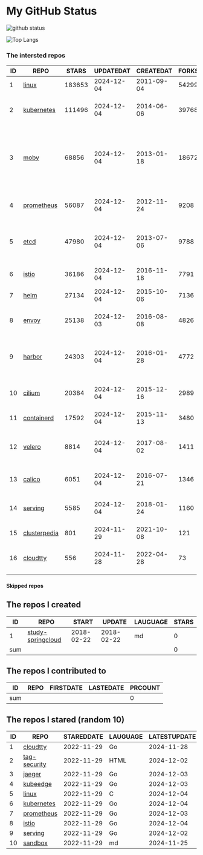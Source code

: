 # My GitHub Status

<img src="https://github-readme-stats-1.yihong0618.vercel.app/api?username=daoqingniu&show_icons=true&&&hide_title=true&count_private=true" alt="github status" />

![Top Langs](https://github-readme-stats-1.yihong0618.vercel.app/api/top-langs/?username=daoqingniu&layout=compact)

<!--START_SECTION:github_repos-->
### The intersted repos
| ID |                              REPO                               | STARS  | UPDATEDAT  | CREATEDAT  | FORKSCOUNT |                                                DESCRIPTIONS                                                |
|----|-----------------------------------------------------------------|--------|------------|------------|------------|------------------------------------------------------------------------------------------------------------|
|  1 | [linux](https://github.com/torvalds/linux)                      | 183653 | 2024-12-04 | 2011-09-04 |      54299 | Linux kernel source tree                                                                                   |
|  2 | [kubernetes](https://github.com/kubernetes/kubernetes)          | 111496 | 2024-12-04 | 2014-06-06 |      39768 | Production-Grade Container Scheduling and Management                                                       |
|  3 | [moby](https://github.com/moby/moby)                            |  68856 | 2024-12-04 | 2013-01-18 |      18672 | The Moby Project - a collaborative project for the container ecosystem to assemble container-based systems |
|  4 | [prometheus](https://github.com/prometheus/prometheus)          |  56087 | 2024-12-04 | 2012-11-24 |       9208 | The Prometheus monitoring system and time series database.                                                 |
|  5 | [etcd](https://github.com/etcd-io/etcd)                         |  47980 | 2024-12-04 | 2013-07-06 |       9788 | Distributed reliable key-value store for the most critical data of a distributed system                    |
|  6 | [istio](https://github.com/istio/istio)                         |  36186 | 2024-12-04 | 2016-11-18 |       7791 | Connect, secure, control, and observe services.                                                            |
|  7 | [helm](https://github.com/helm/helm)                            |  27134 | 2024-12-04 | 2015-10-06 |       7136 | The Kubernetes Package Manager                                                                             |
|  8 | [envoy](https://github.com/envoyproxy/envoy)                    |  25138 | 2024-12-03 | 2016-08-08 |       4826 | Cloud-native high-performance edge/middle/service proxy                                                    |
|  9 | [harbor](https://github.com/goharbor/harbor)                    |  24303 | 2024-12-04 | 2016-01-28 |       4772 | An open source trusted cloud native registry project that stores, signs, and scans content.                |
| 10 | [cilium](https://github.com/cilium/cilium)                      |  20384 | 2024-12-04 | 2015-12-16 |       2989 | eBPF-based Networking, Security, and Observability                                                         |
| 11 | [containerd](https://github.com/containerd/containerd)          |  17592 | 2024-12-04 | 2015-11-13 |       3480 | An open and reliable container runtime                                                                     |
| 12 | [velero](https://github.com/vmware-tanzu/velero)                |   8814 | 2024-12-04 | 2017-08-02 |       1411 | Backup and migrate Kubernetes applications and their persistent volumes                                    |
| 13 | [calico](https://github.com/projectcalico/calico)               |   6051 | 2024-12-04 | 2016-07-21 |       1346 | Cloud native networking and network security                                                               |
| 14 | [serving](https://github.com/knative/serving)                   |   5585 | 2024-12-04 | 2018-01-24 |       1160 | Kubernetes-based, scale-to-zero, request-driven compute                                                    |
| 15 | [clusterpedia](https://github.com/clusterpedia-io/clusterpedia) |    801 | 2024-11-29 | 2021-10-08 |        121 | The Encyclopedia of Kubernetes clusters                                                                    |
| 16 | [cloudtty](https://github.com/cloudtty/cloudtty)                |    556 | 2024-11-28 | 2022-04-28 |         73 | A Friendly Kubernetes CloudShell (Web Terminal) !                                                          |



#### Skipped repos
<!--END_SECTION:github_repos-->

<!--START_SECTION:my_github-->
## The repos I created
| ID  |                                 REPO                                 |   START    |   UPDATE   | LAUGUAGE | STARS |
|-----|----------------------------------------------------------------------|------------|------------|----------|-------|
|   1 | [study-springcloud](https://github.com/daoqingniu/study-springcloud) | 2018-02-22 | 2018-02-22 | md       |     0 |
| sum |                                                                      |            |            |          |     0 |

## The repos I contributed to
| ID  | REPO | FIRSTDATE | LASTEDATE | PRCOUNT |
|-----|------|-----------|-----------|---------|
| sum |      |           |           |       0 |

## The repos I stared (random 10)
| ID |                          REPO                          | STAREDDATE | LAUGUAGE | LATESTUPDATE |
|----|--------------------------------------------------------|------------|----------|--------------|
|  1 | [cloudtty](https://github.com/cloudtty/cloudtty)       | 2022-11-29 | Go       | 2024-11-28   |
|  2 | [tag-security](https://github.com/cncf/tag-security)   | 2022-11-29 | HTML     | 2024-12-02   |
|  3 | [jaeger](https://github.com/jaegertracing/jaeger)      | 2022-11-29 | Go       | 2024-12-03   |
|  4 | [kubeedge](https://github.com/kubeedge/kubeedge)       | 2022-11-29 | Go       | 2024-12-03   |
|  5 | [linux](https://github.com/torvalds/linux)             | 2022-11-29 | C        | 2024-12-04   |
|  6 | [kubernetes](https://github.com/kubernetes/kubernetes) | 2022-11-29 | Go       | 2024-12-04   |
|  7 | [prometheus](https://github.com/prometheus/prometheus) | 2022-11-29 | Go       | 2024-12-03   |
|  8 | [istio](https://github.com/istio/istio)                | 2022-11-29 | Go       | 2024-12-04   |
|  9 | [serving](https://github.com/knative/serving)          | 2022-11-29 | Go       | 2024-12-02   |
| 10 | [sandbox](https://github.com/cncf/sandbox)             | 2022-11-29 | md       | 2024-11-25   |

<!--END_SECTION:my_github-->
